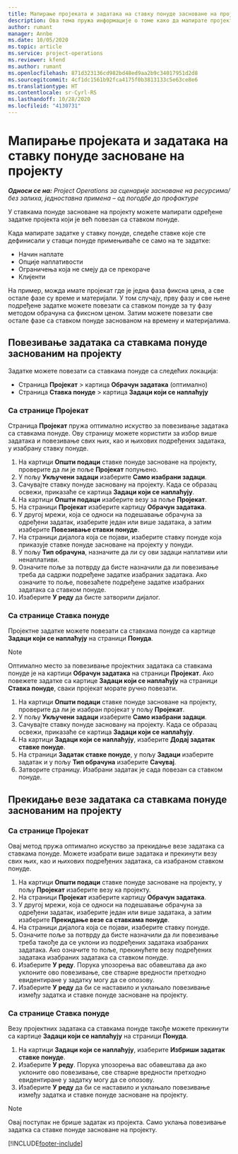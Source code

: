 ```yaml
---
title: Мапирање пројеката и задатака на ставку понуде засноване на пројекту
description: Ова тема пружа информације о томе како да мапирате пројекте и задатке у предмет задатка заснованог на пројекту.
author: rumant
manager: Annbe
ms.date: 10/05/2020
ms.topic: article
ms.service: project-operations
ms.reviewer: kfend
ms.author: rumant
ms.openlocfilehash: 871d323136cd982bd48ed9aa2b9c34017951d2d8
ms.sourcegitcommit: 4cf1dc1561b92fca4175f0b3813133c5e63ce8e6
ms.translationtype: HT
ms.contentlocale: sr-Cyrl-RS
ms.lasthandoff: 10/28/2020
ms.locfileid: "4130731"
---
```

# <a name="map-projects-and-tasks-to-a-project-based-quote-line"></a>Мапирање пројеката и задатака на ставку понуде засноване на пројекту

_**Односи се на:** Project Operations за сценарије засноване на ресурсима/без залиха, једноставна примена – од погодбе до профактуре_

У ставкама понуде засноване на пројекту можете мапирати одређене задатке пројекта који је већ повезан са ставком понуде.

Када мапирате задатке у ставку понуде, следеће ставке које сте дефинисали у ставци понуде примењиваће се само на те задатке:

- Начин наплате
- Опције наплативости
- Ограничења која не смеју да се прекораче
- Клијенти

На пример, можда имате пројекат где је једна фаза фиксна цена, а све остале фазе су време и материјали. У том случају, прву фазу и све њене подређене задатке можете повезати са ставком понуде за ту фазу методом обрачуна са фиксном ценом. Затим можете повезати све остале фазе са ставком понуде заснованом на времену и материјалима.

## <a name="associate-tasks-to-project-based-quote-lines"></a>Повезивање задатака са ставкама понуде заснованим на пројекту

Задатке можете повезати са ставкама понуде са следећих локација:

- Страница **Пројекат** > картица **Обрачун задатака** (оптимално)
- Страница **Ставка понуде** > картица **Задаци који се наплаћују** 

### <a name="from-the-project-page"></a>Са странице Пројекат

Страница **Пројекат** пружа оптимално искуство за повезивање задатака са ставкама понуде. Ову страницу можете користити за избор више задатака и повезивање свих њих, као и њихових подређених задатака, у изабрану ставку понуде.

1. На картици **Општи подаци** ставке понуде засноване на пројекту, проверите да ли је поље **Пројекат** попуњено.
2. У пољу **Укључени задаци** изаберите **Само изабрани задаци**.
3. Сачувајте ставку понуде засновану на пројекту. Када се образац освежи, приказаће се картица **Задаци који се наплаћују**.
4. На картици **Општи подаци** изаберите везу за поље **Пројекат**.
5. На страници **Пројекат** изаберите картицу **Обрачун задатака**.
6. У другој мрежи, која се односи на подешавање обрачуна за одређени задатак, изаберите један или више задатака, а затим изаберите **Повезивање ставки понуде**.
7. На страници дијалога која се појави, изаберите ставку понуде која приказује ставке понуде засноване на пројекту у понуди.
8. У пољу **Тип обрачуна**, назначите да ли су ови задаци наплативи или ненаплативи.
9. Означите поље за потврду да бисте назначили да ли повезивање треба да садржи подређене задатке изабраних задатака. Ако означите то поље, повезаћете подређене задатке изабраних задатака са ставком понуде.
10. Изаберите **У реду** да бисте затворили дијалог.

### <a name="from-the-quote-line-page"></a>Са странице Ставка понуде

Пројектне задатке можете повезати са ставкама понуде са картице **Задаци који се наплаћују** на страници **Понуда**.

>[!NOTE]
>Оптимално место за повезивање пројектних задатака са ставкама понуде је на картици **Обрачун задатака** на страници **Пројекат**. Ако повежете задатке са картице **Задаци који се наплаћују** на страници **Ставка понуде**, сваки пројекат морате ручно повезати.

1. На картици **Општи подаци** ставке понуде засноване на пројекту, проверите да ли је изабран пројекат у пољу **Пројекат**.
2. У пољу **Укључени задаци** изаберите **Само изабрани задаци**.
3. Сачувајте ставку понуде засновану на пројекту. Када се образац освежи, приказаће се картица **Задаци који се наплаћују**.
4. На картици **Задаци који се наплаћују**, изаберите **Додај задатак ставке понуде**.
5. На страници **Задатак ставке понуде**, у пољу **Задаци** изаберите задатак и у пољу **Тип обрачуна** изаберите **Сачувај**. 
6. Затворите страницу. Изабрани задатак је сада повезан са ставком понуде.

## <a name="disassociate-tasks-from-projectbased-quote-lines"></a>Прекидање везе задатака са ставкама понуде заснованим на пројекту

### <a name="from-the-project-page"></a>Са странице Пројекат

Овај метод пружа оптимално искуство за прекидање везе задатака са ставкама понуде. Можете изабрати више задатака и прекинути везу свих њих, као и њихових подређених задатака, са изабраном ставком понуде.

1. На картици **Општи подаци** ставке понуде засноване на пројекту, у пољу **Пројекат** изаберите везу ка пројекту.
2. На страници **Пројекат** изаберите картицу **Обрачун задатака**.
3. У другој мрежи, која се односи на подешавање обрачуна за одређени задатак, изаберите један или више задатака, а затим изаберите **Прекидање везе са ставкама понуде**.
4. На страници дијалога која се појави, изаберите ставку понуде.
5. Означите поље за потврду да бисте назначили да ли повезивање треба такође да се уклони из подређених задатака изабраних задатака. Ако означите то поље, прекинућете везу подређених задатака изабраних задатака са ставком понуде.
6. Изаберите **У реду**. Порука упозорења вас обавештава да ако уклоните ово повезивање, све стварне вредности претходно евидентиране у задатку могу да се опозову. 
7. Изаберите **У реду** да би се наставило и уклањало повезивање између задатка и ставке понуде засноване на пројекту.

### <a name="from-the-quote-line-page"></a>Са странице Ставка понуде

Везу пројектних задатака са ставкама понуде такође можете прекинути са картице **Задаци који се наплаћују** на страници **Понуда**.

1. На картици **Задаци који се наплаћују**, изаберите **Избриши задатак ставке понуде**.
2. Изаберите **У реду**. Порука упозорења вас обавештава да ако уклоните ово повезивање, све стварне вредности претходно евидентиране у задатку могу да се опозову. 
3. Изаберите **У реду** да би се наставило и уклањало повезивање између задатка и ставке понуде засноване на пројекту.

>[!NOTE]
> Овај поступак не брише задатак из пројекта. Само уклања повезивање задатка са ставке понуде засноване на пројекту.


[!INCLUDE[footer-include](../../includes/footer-banner.md)]